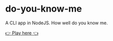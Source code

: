 # do-you-know-me
A CLI app in NodeJS. How well do you know me.



[👉 Play here 👈](https://replit.com/@codezambi/markOne-About-Me#index.js?embed=1&output=1)